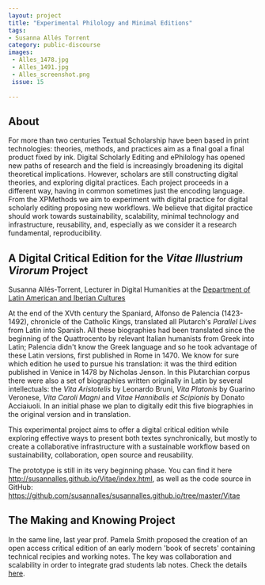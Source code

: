 ```yaml
---
layout: project
title: "Experimental Philology and Minimal Editions"
tags:
- Susanna Allés Torrent 
category: public-discourse
images:
 - Alles_1478.jpg 
 - Alles_1491.jpg
 - Alles_screenshot.png
 issue: 15
 
---
```

## About

For more than two centuries Textual Scholarship have been based in print technologies: theories, methods, and practices aim as a final goal a final product fixed by ink. Digital Scholarly Editing and ePhilology has opened new paths of research and the field is increasingly broadening its digital theoretical implications. However, scholars are still constructing digital theories, and exploring digital practices. Each project proceeds in a different way, having in common sometimes just the encoding language. From the XPMethods we aim to experiment with digital practice for digital scholarly editing proposing new workflows. We believe that digital practice should work towards sustainability, scalability, minimal technology and infrastructure, reusability, and, especially as we consider it a research fundamental, reproducibility. 

## A Digital Critical Edition for the *Vitae Illustrium Virorum* Project 
Susanna Allés-Torrent, Lecturer in Digital Humanities at the [Department of Latin American and Iberian Cultures](http://laic.columbia.edu/)

At the end of the XVth century the Spaniard, Alfonso de Palencia (1423-1492), chronicle of the Catholic Kings, translated all Plutarch's *Parallel Lives* from Latin into Spanish. All these biographies had been translated since the beginning of the Quattrocento by relevant Italian humanists from Greek into Latin; Palencia didn't know the Greek language and so he took advantage of these Latin versions, first published in Rome in 1470. We know for sure which edition he used to pursue his translation: it was the third edition published in Venice in 1478 by Nicholas Jenson. In this Plutarchian corpus there were also a set of biographies written originally in Latin by several intellectuals: the *Vita Aristotelis* by Leonardo Bruni, *Vita Platonis* by Guarino Veronese, *Vita Caroli Magni* and *Vitae Hannibalis et Scipionis* by Donato Acciaiuoli. In an initial phase we plan to digitally edit this five biographies in the original version and in translation.

This experimental project aims to offer a digital critical edition while exploring effective ways to present both textes synchronically, but mostly to create a collaborative infrastructure with a sustainable workflow based on sustainability, collaboration, open source and reusability. 


The prototype is still in its very beginning phase. You can find it here <http://susannalles.github.io/Vitae/index.html>, as well as the code source in GitHub: <https://github.com/susannalles/susannalles.github.io/tree/master/Vitae>


## The Making and Knowing Project
In the same line, last year prof. Pamela Smith proposed the creation of an open access critical edition of an early modern 'book of secrets' containing technical recipies and working notes. The key was collaboration and scalability in order to integrate grad students lab notes. Check the details [here](http://xpmethod.plaintext.in/events/public-discourse/pamela-smith.html).



